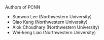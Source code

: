 Authors of PCNN

* Sunwoo Lee (Northwestern University)
* Qiao Kang (Northwestern University)
* Alok Choudhary (Northwestern University)
* Wei-keng Liao (Northwestern University)
